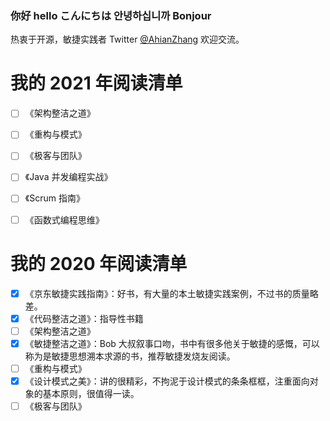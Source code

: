 ### 你好 hello こんにちは 안녕하십니까 Bonjour
热衷于开源，敏捷实践者 Twitter [@AhianZhang](https://twitter.com/AhianZhang) 欢迎交流。



# 我的 2021 年阅读清单

- [ ] 《架构整洁之道》
- [ ] 《重构与模式》
- [ ] 《极客与团队》
- [ ] 《Java 并发编程实战》
- [ ] 《Scrum 指南》
- [ ] 《函数式编程思维》


# 我的 2020 年阅读清单
- [x] 《京东敏捷实践指南》：好书，有大量的本土敏捷实践案例，不过书的质量略差。
- [x] 《代码整洁之道》：指导性书籍
- [ ] 《架构整洁之道》
- [x] 《敏捷整洁之道》：Bob 大叔叙事口吻，书中有很多他关于敏捷的感慨，可以称为是敏捷思想溯本求源的书，推荐敏捷发烧友阅读。
- [ ] 《重构与模式》
- [x] 《设计模式之美》：讲的很精彩，不拘泥于设计模式的条条框框，注重面向对象的基本原则，很值得一读。
- [ ] 《极客与团队》
